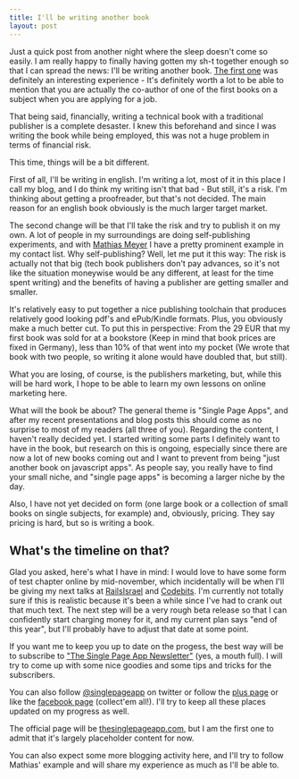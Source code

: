 ```yaml
---
title: I'll be writing another book
layout: post
---
```

Just a quick post from another night where the sleep doesn't come so easily. I am really happy to finally having gotten my sh-t together enough so that I can spread the news: I'll be writing another book. [The first one](http://d-nb.info/982666624) was definitely an interesting experience - It's definitely worth a lot to be able to mention that you are actually the co-author of one of the first books on a subject when you are applying for a job.

That being said, financially, writing a technical book with a traditional publisher is a complete desaster. I knew this beforehand and since I was writing the book while being employed, this was not a huge problem in terms of financial risk.

This time, things will be a bit different.

<!-- more -->

First of all, I'll be writing in english. I'm writing a lot, most of it in this place I call my blog, and I do think my writing isn't that bad - But still, it's a risk. I'm thinking about getting a proofreader, but that's not decided. The main reason for an english book obviously is the much larger target market.

The second change will be that I'll take the risk and try to publish it on my own. A lot of people in my surroundings are doing self-publishing experiments, and with [Mathias Meyer](https://twitter.com/roidrage) I have a pretty prominent example in my contact list. Why self-publishing? Well, let me put it this way: The risk is actually not that big (tech book publishers don't pay advances, so it's not like the situation moneywise would be any different, at least for the time spent writing) and the benefits of having a publisher are getting smaller and smaller.

It's relatively easy to put together a nice publishing toolchain that produces relatively good looking pdf's and ePub/Kindle formats. Plus, you obviously make a much better cut. To put this in perspective: From the 29 EUR that my first book was sold for at a bookstore (Keep in mind that book prices are fixed in Germany), less than 10% of that went into my pocket (We wrote that book with two people, so writing it alone would have doubled that, but still).

What you are losing, of course, is the publishers marketing, but, while this will be hard work, I hope to be able to learn my own lessons on online marketing here.

What will the book be about? The general theme is "Single Page Apps", and after my recent presentations and blog posts this should come as no surprise to most of my readers (all three of you). Regarding the content, I haven't really decided yet. I started writing some parts I definitely want to have in the book, but research on this is ongoing, especially since there are now a lot of new books coming out and I want to prevent from being "just another book on javascript apps". As people say, you really have to find your small niche, and "single page apps" is becoming a larger niche by the day.

Also, I have not yet decided on form (one large book or a collection of small books on single subjects, for example) and, obviously, pricing. They say pricing is hard, but so is writing a book.

## What's the timeline on that?

Glad you asked, here's what I have in mind: I would love to have some form of test chapter online by mid-november, which incidentally will be when I'll be giving my next talks at [RailsIsrael](http://lanyrd.com/2012/railsisrael/) and [Codebits](http://codebits.eu). I'm currently not totally sure if this is realistic because it's been a while since I've had to crank out that much text. The next step will be a very rough beta release so that I can confidently start charging money for it, and my current plan says "end of this year", but I'll probably have to adjust that date at some point.

If you want me to keep you up to date on the progess, the best way will be to subscribe to ["The Single Page App Newsletter"](http://eepurl.com/qHcYj) (yes, a mouth full). I will try to come up with some nice goodies and some tips and tricks for the subscribers.

You can also follow [@singlepageapp](http://twitter.com/singlepageapp) on twitter or follow the [plus page](https://plus.google.com/116966206897994963341/) or like the [facebook page](http://facebook.com/thesinglepageapp) (collect'em all!). I'll try to keep all these places updated on my progress as well.

The official page will be [thesinglepageapp.com](http://thesinglepageapp.com), but I am the first one to admit that it's largely placeholder content for now.

You can also expect some more blogging activity here, and I'll try to follow Mathias' example and will share my experience as much as I'll be able to.
